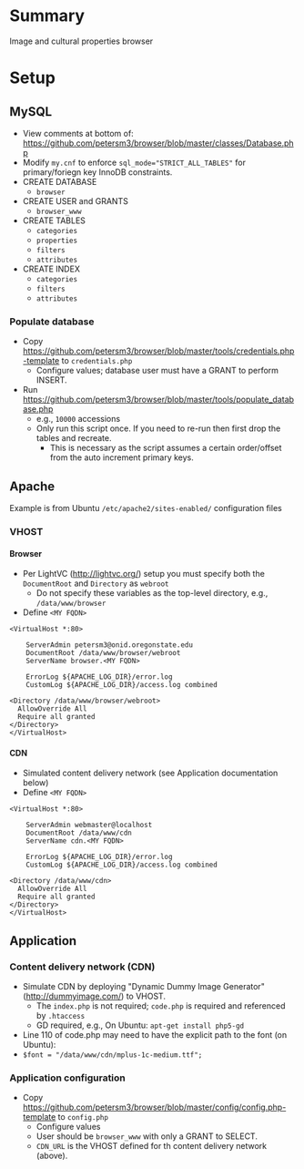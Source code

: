 # Summary
Image and cultural properties browser
# Setup
## MySQL
* View comments at bottom of: https://github.com/petersm3/browser/blob/master/classes/Database.php
* Modify `my.cnf` to enforce `sql_mode="STRICT_ALL_TABLES"` for primary/foriegn key InnoDB constraints.
* CREATE DATABASE
  * `browser`
* CREATE USER and GRANTS
  * `browser_www`
* CREATE TABLES
  * `categories`
  * `properties`
  * `filters`
  * `attributes`
* CREATE INDEX
  * `categories`
  * `filters`
  * `attributes`

### Populate database
* Copy https://github.com/petersm3/browser/blob/master/tools/credentials.php-template to `credentials.php`
  * Configure values; database user must have a GRANT to perform INSERT.
* Run https://github.com/petersm3/browser/blob/master/tools/populate_database.php
  * e.g., `10000` accessions
  * Only run this script once. If you need to re-run then first drop the tables and recreate.
    * This is necessary as the script assumes a certain order/offset from the auto increment primary keys.

## Apache
Example is from Ubuntu `/etc/apache2/sites-enabled/` configuration files

### VHOST

#### Browser
* Per LightVC (http://lightvc.org/) setup you must specify both the `DocumentRoot` and `Directory` as `webroot`
  * Do not specify these variables as the top-level directory, e.g., `/data/www/browser`
* Define `<MY FQDN>`
```
<VirtualHost *:80>

    ServerAdmin petersm3@onid.oregonstate.edu
    DocumentRoot /data/www/browser/webroot
    ServerName browser.<MY FQDN>

    ErrorLog ${APACHE_LOG_DIR}/error.log
    CustomLog ${APACHE_LOG_DIR}/access.log combined

<Directory /data/www/browser/webroot>
  AllowOverride All
  Require all granted
</Directory>
</VirtualHost>
```

#### CDN
* Simulated content delivery network (see Application documentation below)
* Define `<MY FQDN>`
```
<VirtualHost *:80>

    ServerAdmin webmaster@localhost
    DocumentRoot /data/www/cdn
    ServerName cdn.<MY FQDN>

    ErrorLog ${APACHE_LOG_DIR}/error.log
    CustomLog ${APACHE_LOG_DIR}/access.log combined

<Directory /data/www/cdn>
  AllowOverride All
  Require all granted
</Directory>
</VirtualHost>
```

## Application

### Content delivery network (CDN)
* Simulate CDN by deploying "Dynamic Dummy Image Generator" (http://dummyimage.com/) to VHOST.
  * The `index.php` is not required; `code.php` is required and referenced by `.htaccess`
  * GD required, e.g., On Ubuntu: `apt-get install php5-gd`
* Line 110 of code.php may need to have the explicit path to the font (on Ubuntu):
* `$font = "/data/www/cdn/mplus-1c-medium.ttf";`

### Application configuration
* Copy https://github.com/petersm3/browser/blob/master/config/config.php-template to `config.php`
  * Configure values
  * User should be `browser_www` with only a GRANT to SELECT.
  * `CDN_URL` is the VHOST defined for th content delivery network (above).
